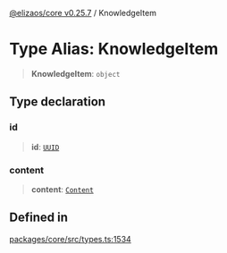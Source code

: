 [@elizaos/core v0.25.7](../index.md) / KnowledgeItem

# Type Alias: KnowledgeItem

> **KnowledgeItem**: `object`

## Type declaration

### id

> **id**: [`UUID`](UUID.md)

### content

> **content**: [`Content`](../interfaces/Content.md)

## Defined in

[packages/core/src/types.ts:1534](https://github.com/elizaOS/eliza/blob/main/packages/core/src/types.ts#L1534)
